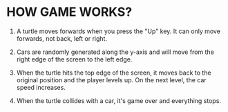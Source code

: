 # HOW GAME WORKS?

1. A turtle moves forwards when you press the "Up" key. It can only move forwards, not back, left or right.

2. Cars are randomly generated along the y-axis and will move from the right edge of the screen to the left edge.

3. When the turtle hits the top edge of the screen, it moves back to the original position and the player levels up. On the next level, the car speed increases.

4. When the turtle collides with a car, it's game over and everything stops.
